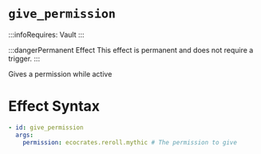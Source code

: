 # `give_permission`
:::infoRequires:
Vault
:::

:::dangerPermanent Effect
This effect is permanent and does not require a trigger.
:::

Gives a permission while active
# Effect Syntax
```yaml
- id: give_permission
  args:
    permission: ecocrates.reroll.mythic # The permission to give
```